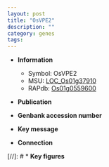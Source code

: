 ```yaml
---
layout: post
title: "OsVPE2"
description: ""
category: genes
tags: 
---
```


* **Information**  
    + Symbol: OsVPE2  
    + MSU: [LOC_Os01g37910](http://rice.uga.edu/cgi-bin/ORF_infopage.cgi?orf=LOC_Os01g37910)  
    + RAPdb: [Os01g0559600](http://rapdb.dna.affrc.go.jp/viewer/gbrowse_details/irgsp1?name=Os01g0559600)  

* **Publication**  

* **Genbank accession number**  

* **Key message**  

* **Connection**  

[//]: # * **Key figures**  


